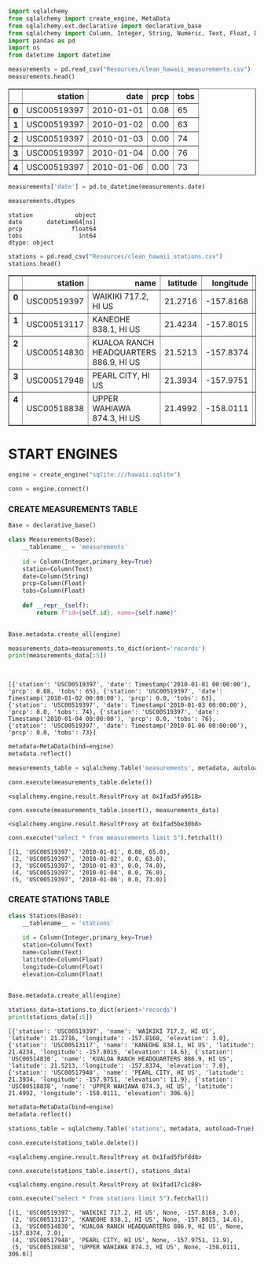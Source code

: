 

```python
import sqlalchemy
from sqlalchemy import create_engine, MetaData
from sqlalchemy.ext.declarative import declarative_base
from sqlalchemy import Column, Integer, String, Numeric, Text, Float, Date
import pandas as pd
import os
from datetime import datetime


```


```python
measurements = pd.read_csv("Resources/clean_hawaii_measurements.csv")
measurements.head()

```




<div>
<style>
    .dataframe thead tr:only-child th {
        text-align: right;
    }

    .dataframe thead th {
        text-align: left;
    }

    .dataframe tbody tr th {
        vertical-align: top;
    }
</style>
<table border="1" class="dataframe">
  <thead>
    <tr style="text-align: right;">
      <th></th>
      <th>station</th>
      <th>date</th>
      <th>prcp</th>
      <th>tobs</th>
    </tr>
  </thead>
  <tbody>
    <tr>
      <th>0</th>
      <td>USC00519397</td>
      <td>2010-01-01</td>
      <td>0.08</td>
      <td>65</td>
    </tr>
    <tr>
      <th>1</th>
      <td>USC00519397</td>
      <td>2010-01-02</td>
      <td>0.00</td>
      <td>63</td>
    </tr>
    <tr>
      <th>2</th>
      <td>USC00519397</td>
      <td>2010-01-03</td>
      <td>0.00</td>
      <td>74</td>
    </tr>
    <tr>
      <th>3</th>
      <td>USC00519397</td>
      <td>2010-01-04</td>
      <td>0.00</td>
      <td>76</td>
    </tr>
    <tr>
      <th>4</th>
      <td>USC00519397</td>
      <td>2010-01-06</td>
      <td>0.00</td>
      <td>73</td>
    </tr>
  </tbody>
</table>
</div>




```python
measurements['date'] = pd.to_datetime(measurements.date) 

```


```python
measurements.dtypes
```




    station            object
    date       datetime64[ns]
    prcp              float64
    tobs                int64
    dtype: object




```python
stations = pd.read_csv("Resources/clean_hawaii_stations.csv")
stations.head()

```




<div>
<style>
    .dataframe thead tr:only-child th {
        text-align: right;
    }

    .dataframe thead th {
        text-align: left;
    }

    .dataframe tbody tr th {
        vertical-align: top;
    }
</style>
<table border="1" class="dataframe">
  <thead>
    <tr style="text-align: right;">
      <th></th>
      <th>station</th>
      <th>name</th>
      <th>latitude</th>
      <th>longitude</th>
      <th>elevation</th>
    </tr>
  </thead>
  <tbody>
    <tr>
      <th>0</th>
      <td>USC00519397</td>
      <td>WAIKIKI 717.2, HI US</td>
      <td>21.2716</td>
      <td>-157.8168</td>
      <td>3.0</td>
    </tr>
    <tr>
      <th>1</th>
      <td>USC00513117</td>
      <td>KANEOHE 838.1, HI US</td>
      <td>21.4234</td>
      <td>-157.8015</td>
      <td>14.6</td>
    </tr>
    <tr>
      <th>2</th>
      <td>USC00514830</td>
      <td>KUALOA RANCH HEADQUARTERS 886.9, HI US</td>
      <td>21.5213</td>
      <td>-157.8374</td>
      <td>7.0</td>
    </tr>
    <tr>
      <th>3</th>
      <td>USC00517948</td>
      <td>PEARL CITY, HI US</td>
      <td>21.3934</td>
      <td>-157.9751</td>
      <td>11.9</td>
    </tr>
    <tr>
      <th>4</th>
      <td>USC00518838</td>
      <td>UPPER WAHIAWA 874.3, HI US</td>
      <td>21.4992</td>
      <td>-158.0111</td>
      <td>306.6</td>
    </tr>
  </tbody>
</table>
</div>



# START ENGINES


```python
engine = create_engine("sqlite:///hawaii.sqlite")
```


```python
conn = engine.connect()
```

### CREATE MEASUREMENTS TABLE


```python
Base = declarative_base()

class Measurements(Base):
    __tablename__ = 'measurements'
    
    id = Column(Integer,primary_key=True)
    station=Column(Text)
    date=Column(String)
    prcp=Column(Float)
    tobs=Column(Float)
    
    def __repr__(self):
        return f"id={self.id}, name={self.name}"
    


```


```python
Base.metadata.create_all(engine)
```


```python
measurements_data=measurements.to_dict(orient='records')
print(measurements_data[:5])
      
      
```

    [{'station': 'USC00519397', 'date': Timestamp('2010-01-01 00:00:00'), 'prcp': 0.08, 'tobs': 65}, {'station': 'USC00519397', 'date': Timestamp('2010-01-02 00:00:00'), 'prcp': 0.0, 'tobs': 63}, {'station': 'USC00519397', 'date': Timestamp('2010-01-03 00:00:00'), 'prcp': 0.0, 'tobs': 74}, {'station': 'USC00519397', 'date': Timestamp('2010-01-04 00:00:00'), 'prcp': 0.0, 'tobs': 76}, {'station': 'USC00519397', 'date': Timestamp('2010-01-06 00:00:00'), 'prcp': 0.0, 'tobs': 73}]
    


```python
metadata=MetaData(bind=engine)
metadata.reflect()

```


```python
measurements_table = sqlalchemy.Table('measurements', metadata, autoload=True)
```


```python
conn.execute(measurements_table.delete())
```




    <sqlalchemy.engine.result.ResultProxy at 0x1fad5fa9518>




```python
conn.execute(measurements_table.insert(), measurements_data)
```




    <sqlalchemy.engine.result.ResultProxy at 0x1fad5be30b8>




```python
conn.execute("select * from measurements limit 5").fetchall()
```




    [(1, 'USC00519397', '2010-01-01', 0.08, 65.0),
     (2, 'USC00519397', '2010-01-02', 0.0, 63.0),
     (3, 'USC00519397', '2010-01-03', 0.0, 74.0),
     (4, 'USC00519397', '2010-01-04', 0.0, 76.0),
     (5, 'USC00519397', '2010-01-06', 0.0, 73.0)]



### CREATE STATIONS TABLE


```python
class Stations(Base):
    __tablename__ = 'stations'
    
    id = Column(Integer,primary_key=True)
    station=Column(Text)
    name=Column(Text)
    latitutde=Column(Float)
    longitude=Column(Float)
    elevation=Column(Float)
    
```


```python
Base.metadata.create_all(engine)
```


```python
stations_data=stations.to_dict(orient='records')
print(stations_data[:5])


```

    [{'station': 'USC00519397', 'name': 'WAIKIKI 717.2, HI US', 'latitude': 21.2716, 'longitude': -157.8168, 'elevation': 3.0}, {'station': 'USC00513117', 'name': 'KANEOHE 838.1, HI US', 'latitude': 21.4234, 'longitude': -157.8015, 'elevation': 14.6}, {'station': 'USC00514830', 'name': 'KUALOA RANCH HEADQUARTERS 886.9, HI US', 'latitude': 21.5213, 'longitude': -157.8374, 'elevation': 7.0}, {'station': 'USC00517948', 'name': 'PEARL CITY, HI US', 'latitude': 21.3934, 'longitude': -157.9751, 'elevation': 11.9}, {'station': 'USC00518838', 'name': 'UPPER WAHIAWA 874.3, HI US', 'latitude': 21.4992, 'longitude': -158.0111, 'elevation': 306.6}]
    


```python
metadata=MetaData(bind=engine)
metadata.reflect()

```


```python
stations_table = sqlalchemy.Table('stations', metadata, autoload=True)
```


```python
conn.execute(stations_table.delete())
```




    <sqlalchemy.engine.result.ResultProxy at 0x1fad5fbfdd8>




```python
conn.execute(stations_table.insert(), stations_data)
```




    <sqlalchemy.engine.result.ResultProxy at 0x1fad17c1c88>




```python
conn.execute("select * from stations limit 5").fetchall()
```




    [(1, 'USC00519397', 'WAIKIKI 717.2, HI US', None, -157.8168, 3.0),
     (2, 'USC00513117', 'KANEOHE 838.1, HI US', None, -157.8015, 14.6),
     (3, 'USC00514830', 'KUALOA RANCH HEADQUARTERS 886.9, HI US', None, -157.8374, 7.0),
     (4, 'USC00517948', 'PEARL CITY, HI US', None, -157.9751, 11.9),
     (5, 'USC00518838', 'UPPER WAHIAWA 874.3, HI US', None, -158.0111, 306.6)]


